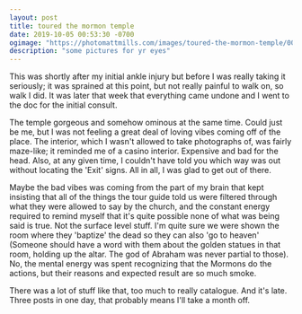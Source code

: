 ```yaml
---
layout: post
title: toured the mormon temple
date: 2019-10-05 00:53:30 -0700
ogimage: "https://photomattmills.com/images/toured-the-mormon-temple/0005.jpg"
description: "some pictures for yr eyes"
---
```


This was shortly after my initial ankle injury but before I was really taking it seriously; it was sprained at this point, but not really painful to walk on, so walk I did. It was later that week that everything came undone and I went to the doc for the initial consult.

The temple gorgeous and somehow ominous at the same time. Could just be me, but I was not feeling a great deal of loving vibes coming off of the place. The interior, which I wasn't allowed to take photographs of, was fairly maze-like; it reminded me of a casino interior. Expensive and bad for the head. Also, at any given time, I couldn't have told you which way was out without locating the 'Exit' signs. All in all, I was glad to get out of there.

Maybe the bad vibes was coming from the part of my brain that kept insisting that all of the things the tour guide told us were filtered through what they were allowed to say by the church, and the constant energy required to remind myself that it's quite possible none of what was being said is true. Not the surface level stuff. I'm quite sure we were shown the room where they 'baptize' the dead so they can also 'go to heaven' (Someone should have a word with them about the golden statues in that room, holding up the altar. The god of Abraham was never partial to those). No, the mental energy was spent recognizing that the Mormons do the actions, but their reasons and expected result are so much smoke.

There was a lot of stuff like that, too much to really catalogue. And it's late. Three posts in one day, that probably means I'll take a month off.  

<span style="display:block;" class="center">
  <img src='https://photomattmills.com/images/toured-the-mormon-temple/0001.jpg' alt=''>
<span class="caption"></span>
<img src='https://photomattmills.com/images/toured-the-mormon-temple/0002.jpg' alt=''>
<span class="caption"></span>
<img src='https://photomattmills.com/images/toured-the-mormon-temple/0003.jpg' alt=''>
<span class="caption"></span>
<img src='https://photomattmills.com/images/toured-the-mormon-temple/0004.jpg' alt=''>
<span class="caption"></span>
<img src='https://photomattmills.com/images/toured-the-mormon-temple/0005.jpg' alt=''>
<span class="caption"></span>
</span>
